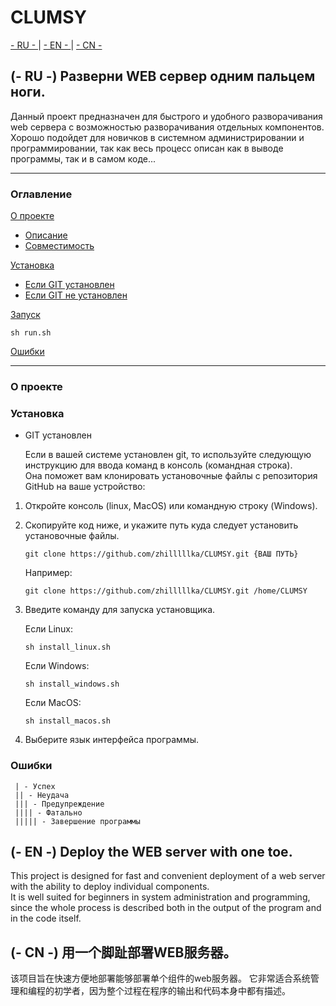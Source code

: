 # CLUMSY

[ - RU - ](#ru) | [ - EN - ](#en) | [ - CN - ](#cn)

## <a name="ru">(- RU -) Разверни WEB сервер одним пальцем ноги.</a> 
Данный проект предназначен для быстрого и удобного разворачивания web сервера
с возможностью разворачивания отдельных компонентов.\
Хорошо подойдет для новичков в системном администрировании и программировании,
так как весь процесс описан как в выводе программы, так и в самом коде...

---
### Оглавление
[О проекте](#about)
- [Описание](#about)
- [Совместимость](#about)

[Установка](#install)

- [Если GIT установлен](#git_installed)
- [Если GIT не установлен](#git_dont_installed)

[Запуск](#run)
```
sh run.sh
```
[Ошибки](#errors)
___

### <a name="about">О проекте</a>


### <a name="install">Установка</a>
- <a name="git_installed">GIT установлен</a>

    Если в вашей системе установлен git, то используйте следующую инструкцию для ввода команд в консоль (командная строка).\
    Она поможет вам клонировать установочные файлы с репозитория GitHub на ваше устройство:

1. Откройте консоль (linux, MacOS) или командную строку (Windows).
2. Скопируйте код ниже, и укажите путь куда следует установить установочные файлы.
    ```
    git clone https://github.com/zhilllllka/CLUMSY.git {ВАШ ПУТЬ}
    ```
    Например:
    ```
    git clone https://github.com/zhilllllka/CLUMSY.git /home/CLUMSY
    ```
3. Введите команду для запуска установщика.

    Если Linux:
    ```
    sh install_linux.sh
    ```
    Если Windows:
    ```
    sh install_windows.sh
    ```
    Если MacOS:
    ```
    sh install_macos.sh
    ```
4. Выберите язык интерфейса программы.

### <a name="errors">Ошибки</a>
```
 | - Успех
 || - Неудача
 ||| - Предупреждение
 |||| - Фатально
 ||||| - Завершение программы
```

## <a name="en">(- EN -) Deploy the WEB server with one toe.</a> 
This project is designed for fast and convenient deployment of 
a web server with the ability to deploy individual components.\
It is well suited for beginners in system administration and programming, 
since the whole process is described both in the output of the program and in the code itself.


## <a name="cn">(- CN -) 用一个脚趾部署WEB服务器。</a> 
该项目旨在快速方便地部署能够部署单个组件的web服务器。
它非常适合系统管理和编程的初学者，因为整个过程在程序的输出和代码本身中都有描述。